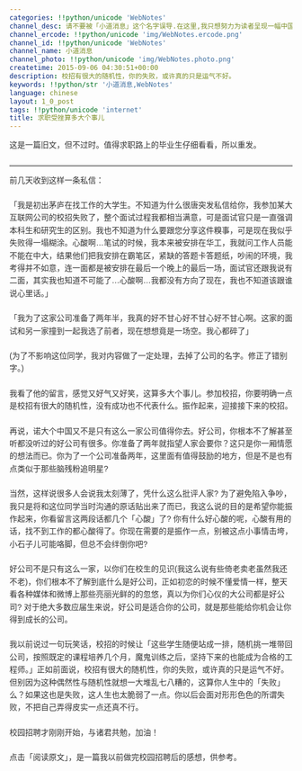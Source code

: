 ```yaml
---
categories: !!python/unicode 'WebNotes'
channel_desc: 请不要被「小道消息」这个名字误导.在这里,我只想努力为读者呈现一幅中国互联网的清明上河图.
channel_ercode: !!python/unicode 'img/WebNotes.ercode.png'
channel_id: !!python/unicode 'WebNotes'
channel_name: 小道消息
channel_photo: !!python/unicode 'img/WebNotes.photo.png'
createtime: 2015-09-06 04:30:51+00:00
description: 校招有很大的随机性，你的失败，或许真的只是运气不好。
keywords: !!python/str '小道消息,WebNotes'
language: chinese
layout: 1_0_post
tags: !!python/unicode 'internet'
title: 求职受挫算多大个事儿
---
```

<div class="rich_media_content" id="js_content">
<p style="font-family: Avenir, sans-serif; line-height: 1.6em; border: 0px; margin-top: 2px; margin-bottom: 22px; padding: 0px; outline: 0px; color: rgb(51, 51, 51); white-space: normal;">
         这是一篇旧文，但不过时。值得求职路上的毕业生仔细看看，所以重发。
        </p>
<hr style="font-family: Avenir, sans-serif; line-height: 1.6em; border-right-width: 0px; border-bottom-width: 0px; border-left-width: 0px; border-top-style: solid; border-top-color: rgb(234, 234, 234); height: 1px; margin: 1em 0px; padding: 0px; color: rgb(51, 51, 51); white-space: normal;"/>
<p style="font-family: Avenir, sans-serif; line-height: 1.6em; border: 0px; margin-top: 2px; margin-bottom: 22px; padding: 0px; outline: 0px; color: rgb(51, 51, 51); white-space: normal;">
         前几天收到这样一条私信：
        </p>
<p style="font-family: Avenir, sans-serif; line-height: 1.6em; border: 0px; margin-top: 2px; margin-bottom: 22px; padding: 0px; outline: 0px; color: rgb(51, 51, 51); white-space: normal;">
         「我是初出茅庐在找工作的大学生。不知道为什么很唐突发私信给你，我参加某大互联网公司的校招失败了，整个面试过程我都相当满意，可是面试官只是一直强调本科生和研究生的区别。我也不知道为什么要跟您分享这件糗事，可是现在我似乎失败得一塌糊涂。心酸啊…笔试的时候，我本来被安排在华工，我就问工作人员能不能在中大，结果他们把我安排在霸笔区，紧缺的答题卡答题纸，吵闹的环境，我考得并不如意，连一面都是被安排在最后一个晚上的最后一场，面试官还跟我说有二面，其实我也知道不可能了…心酸啊…我都没有方向了现在，我也不知道该跟谁说心里话。」
        </p>
<p style="font-family: Avenir, sans-serif; line-height: 1.6em; border: 0px; margin-top: 2px; margin-bottom: 22px; padding: 0px; outline: 0px; color: rgb(51, 51, 51); white-space: normal;">
         「我为了这家公司准备了两年半，我真的好不甘心好不甘心好不甘心啊。这家的面试和另一家撞到一起我选了前者，现在想想竟是一场空。我心都碎了」
        </p>
<p style="font-family: Avenir, sans-serif; line-height: 1.6em; border: 0px; margin-top: 2px; margin-bottom: 22px; padding: 0px; outline: 0px; color: rgb(51, 51, 51); white-space: normal;">
         (为了不影响这位同学，我对内容做了一定处理，去掉了公司的名字。修正了错别字。)
        </p>
<p style="font-family: Avenir, sans-serif; line-height: 1.6em; border: 0px; margin-top: 2px; margin-bottom: 22px; padding: 0px; outline: 0px; color: rgb(51, 51, 51); white-space: normal;">
         我看了他的留言，感觉又好气又好笑，这算多大个事儿。参加校招，你要明确一点是校招有很大的随机性，没有成功也不代表什么。振作起来，迎接接下来的校招。
        </p>
<p style="font-family: Avenir, sans-serif; line-height: 1.6em; border: 0px; margin-top: 2px; margin-bottom: 22px; padding: 0px; outline: 0px; color: rgb(51, 51, 51); white-space: normal;">
         再说，诺大个中国又不是只有这么一家公司值得你去。好公司，你根本不了解甚至听都没听过的好公司有很多。你准备了两年就指望人家会要你？这只是你一厢情愿的想法而已。你为了一个公司准备两年，这里面有值得鼓励的地方，但是不是也有点类似于那些脑残粉追明星?
        </p>
<p style="font-family: Avenir, sans-serif; line-height: 1.6em; border: 0px; margin-top: 2px; margin-bottom: 22px; padding: 0px; outline: 0px; color: rgb(51, 51, 51); white-space: normal;">
         当然，这样说很多人会说我太刻薄了，凭什么这么批评人家? 为了避免陷入争吵，我只是将和这位同学当时沟通的原话贴出来了而已，我这么说的目的是希望你能振作起来，你看留言这两段话都几个「心酸」了? 你有什么好心酸的呢，心酸有用的话，找不到工作的都心酸得了。你现在需要的是振作一点，别被这点小事情击垮，小石子儿可能咯脚，但总不会绊倒你吧?
        </p>
<p style="font-family: Avenir, sans-serif; line-height: 1.6em; border: 0px; margin-top: 2px; margin-bottom: 22px; padding: 0px; outline: 0px; color: rgb(51, 51, 51); white-space: normal;">
         好公司不是只有这么一家，以你们在校生的见识(我这么说有些倚老卖老虽然我还不老)，你们根本不了解到底什么是好公司，正如初恋的时候不懂爱情一样，整天看各种媒体和微博上那些亮丽光鲜的的忽悠，真以为你们心仪的大公司都是好公司? 对于绝大多数应届生来说，好公司是适合你的公司，就是那些能给你机会让你得到成长的公司。
        </p>
<p style="font-family: Avenir, sans-serif; line-height: 1.6em; border: 0px; margin-top: 2px; margin-bottom: 22px; padding: 0px; outline: 0px; color: rgb(51, 51, 51); white-space: normal;">
         我以前说过一句玩笑话，校招的时候让「这些学生随便站成一排，随机挑一堆带回公司，按照既定的课程培养几个月，魔鬼训练之后，坚持下来的也能成为合格的工程师。」正如前面说，校招有很大的随机性，你的失败，或许真的只是运气不好。但别因为这种偶然性与随机性就想一大堆乱七八糟的，这算你人生中的「失败」么？如果这也是失败，这人生也太脆弱了一点。你以后会面对形形色色的所谓失败，不把自己弄得皮实一点还真不行。
        </p>
<p style="font-family: Avenir, sans-serif; line-height: 1.6em; border: 0px; margin-top: 2px; margin-bottom: 22px; padding: 0px; outline: 0px; color: rgb(51, 51, 51); white-space: normal;">
         校园招聘才刚刚开始，与诸君共勉，加油！
        </p>
<p style="font-family: Avenir, sans-serif; line-height: 1.6em; border: 0px; margin-top: 2px; margin-bottom: 22px; padding: 0px; outline: 0px; color: rgb(51, 51, 51); white-space: normal;">
         点击「阅读原文」，是一篇我以前做完校园招聘后的感想，供参考。
        </p>
<p>
<br/>
</p>
</div>